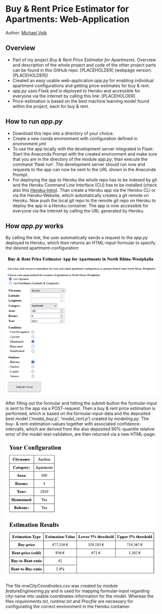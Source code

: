 # Buy & Rent Price Estimator for Apartments: Web-Application

Author: <a href="https://github.com/micvolk">Michael Volk</a>

## Overview

* Part of my project *Buy & Rent Price Estimator for Apartments*. Overview and description of the whole project and code of the other project parts can be found in this GitHub repo: [PLACEHOLDER] (webpage version: [PLACEHOLDER])
* Created an easy usable web-application *app.py* for enabling individual apartment-configurations and getting price-estimates for buy & rent.
* *app.py* uses Flask and is deployed to Heroku and accessible for everyone via the internet by calling this link: [PLACEHOLDER]
* Price-estimation is based on the best machine learning model found within the project, each for buy & rent.

## How to run *app.py*
* Download this repo into a directory of your choice.
* Create a new conda environment with configuration defined in *environment.yml*
* To use the app locally with the development server integrated in Flask: Start the Anaconda Prompt with the created environment and make sure that you are in the directory of the module *app.py*, than execute the command 'flask run'. The development server should run now and requests to the app can now be sent to the URL shown in the Anaconda Prompt.
* For deploying the app to Heroku the whole repo has to be indexed by git and the Heroku Command Line Interface (CLI) has to be installed (check also this [Heroku-Intro](https://devcenter.heroku.com/articles/getting-started-with-python?singlepage=true)). Than create a Heroku app via the Heroku-CLI or via the Heroku-Website, which automatically creates a git remote on Heroku. Now push the local git repo to the remote git repo on Heroku to deploy the app in a Heroku container. The app is now accessible for everyone via the internet by calling the URL generated by Heroku.

## How *app.py* works
By calling the link, the user automatically sends a request to the *app.py* deployed to Heroku, which then returns an HTML-input-formular to specify the desired apartment-configuration:
 
<img src="presentation/Web-App_Input.PNG">

After filling out the formular and hitting the submit-button the formular-input is sent to the app via a POST-request. Then a buy & rent price estimation is performed, which is based on the formular-input-data and the deposited best model (*'model_buy.p', 'model_rent.p'*) created by *modeling.py*. The buy- & rent-estimation-values together with associated confidence-intervalls, which are derived from the also deposited 90%-quantile relative error of the model-test-validation, are then returned
via a new HTML-page:

<img src="presentation/Web-App_Output.PNG">

The file *nrwCityCoordinates.csv* was created by module *featureEngineering.py* and is used for mapping formular-input regarding city-name into usable coordinates-information for the model.
Whereas the files *requirements.txt*, *runtime.txt* and *Procfile* are necessary for configurating the correct environment in the Heroku container.